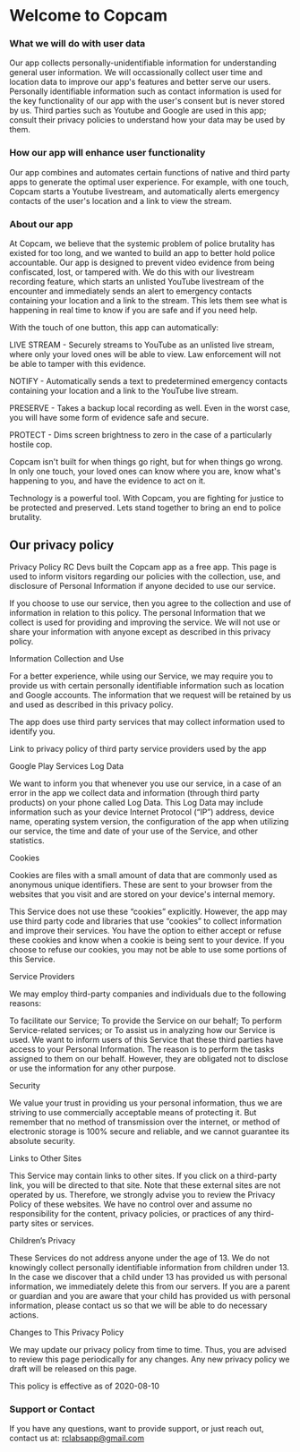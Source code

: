 # Welcome to Copcam

### What we will do with user data

Our app collects personally-unidentifiable information for understanding general user information. We will occassionally collect user time and location data to improve our app's features and better serve our users. Personally identifiable information such as contact information is used for the key functionality of our app with the user's consent but is never stored by us. Third parties such as Youtube and Google are used in this app; consult their privacy policies to understand how your data may be used by them. 

### How our app will enhance user functionality

Our app combines and automates certain functions of native and third party apps to generate the optimal user experience. For example, with one touch, Copcam starts a Youtube livestream, and automatically alerts emergency contacts of the user's location and a link to view the stream. 

### About our app

At Copcam, we believe that the systemic problem of police brutality has existed for too long, and we wanted to build an app to better hold police accountable. Our app is designed to prevent video evidence from being confiscated, lost, or tampered with. We do this with our livestream recording feature, which starts an unlisted YouTube livestream of the encounter and immediately sends an alert to emergency contacts containing your location and a link to the stream. This lets them see what is happening in real time to know if you are safe and if you need help.

With the touch of one button, this app can automatically:

LIVE STREAM - Securely streams to YouTube as an unlisted live stream, where only your loved ones will be able to view. Law enforcement will not be able to tamper with this evidence.

NOTIFY - Automatically sends a text to predetermined emergency contacts containing your location and a link to the YouTube live stream.

PRESERVE - Takes a backup local recording as well. Even in the worst case, you will have some form of evidence safe and secure.

PROTECT - Dims screen brightness to zero in the case of a particularly hostile cop.

Copcam isn't built for when things go right, but for when things go wrong. In only one touch, your loved ones can know where you are, know what's happening to you, and have the evidence to act on it.

Technology is a powerful tool. With Copcam, you are fighting for justice to be protected and preserved. Lets stand together to bring an end to police brutality.


## Our privacy policy

Privacy Policy
RC Devs built the Copcam app as a free app. This page is used to inform visitors regarding our policies with the collection, use, and disclosure of Personal Information if anyone decided to use our service.

If you choose to use our service, then you agree to the collection and use of information in relation to this policy. The personal Information that we collect is used for providing and improving the service. We will not use or share your information with anyone except as described in this privacy policy.

Information Collection and Use

For a better experience, while using our Service, we may require you to provide us with certain personally identifiable information such as location and Google accounts. The information that we request will be retained by us and used as described in this privacy policy.

The app does use third party services that may collect information used to identify you.

Link to privacy policy of third party service providers used by the app

Google Play Services
Log Data

We want to inform you that whenever you use our service, in a case of an error in the app we collect data and information (through third party products) on your phone called Log Data. This Log Data may include information such as your device Internet Protocol (“IP”) address, device name, operating system version, the configuration of the app when utilizing our service, the time and date of your use of the Service, and other statistics.

Cookies

Cookies are files with a small amount of data that are commonly used as anonymous unique identifiers. These are sent to your browser from the websites that you visit and are stored on your device's internal memory.

This Service does not use these “cookies” explicitly. However, the app may use third party code and libraries that use “cookies” to collect information and improve their services. You have the option to either accept or refuse these cookies and know when a cookie is being sent to your device. If you choose to refuse our cookies, you may not be able to use some portions of this Service.

Service Providers

We may employ third-party companies and individuals due to the following reasons:

To facilitate our Service;
To provide the Service on our behalf;
To perform Service-related services; or
To assist us in analyzing how our Service is used.
We want to inform users of this Service that these third parties have access to your Personal Information. The reason is to perform the tasks assigned to them on our behalf. However, they are obligated not to disclose or use the information for any other purpose.

Security

We value your trust in providing us your personal information, thus we are striving to use commercially acceptable means of protecting it. But remember that no method of transmission over the internet, or method of electronic storage is 100% secure and reliable, and we cannot guarantee its absolute security.

Links to Other Sites

This Service may contain links to other sites. If you click on a third-party link, you will be directed to that site. Note that these external sites are not operated by us. Therefore, we strongly advise you to review the Privacy Policy of these websites. We have no control over and assume no responsibility for the content, privacy policies, or practices of any third-party sites or services.

Children’s Privacy

These Services do not address anyone under the age of 13. We do not knowingly collect personally identifiable information from children under 13. In the case we discover that a child under 13 has provided us with personal information, we immediately delete this from our servers. If you are a parent or guardian and you are aware that your child has provided us with personal information, please contact us so that we will be able to do necessary actions.

Changes to This Privacy Policy

We may update our privacy policy from time to time. Thus, you are advised to review this page periodically for any changes. Any new privacy policy we draft will be released on this page.

This policy is effective as of 2020-08-10

### Support or Contact
If you have any questions, want to provide support, or just reach out, contact us at:
rclabsapp@gmail.com
